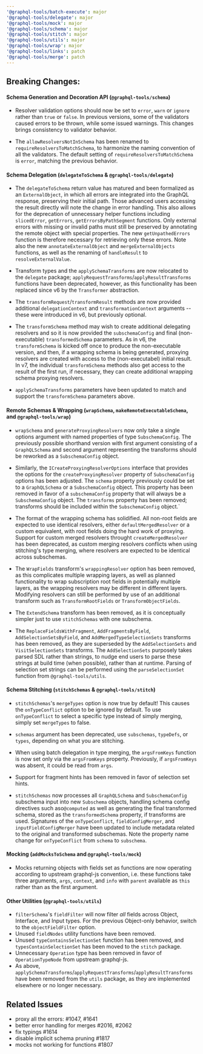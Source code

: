 ```yaml
---
'@graphql-tools/batch-execute': major
'@graphql-tools/delegate': major
'@graphql-tools/mock': major
'@graphql-tools/schema': major
'@graphql-tools/stitch': major
'@graphql-tools/utils': major
'@graphql-tools/wrap': major
'@graphql-tools/links': patch
'@graphql-tools/merge': patch
---
```


## Breaking Changes:

#### Schema Generation and Decoration API (`@graphql-tools/schema`)

- Resolver validation options should now be set to `error`, `warn` or `ignore` rather than `true` or `false`. In previous versions, some of the validators caused errors to be thrown, while some issued warnings. This changes brings consistency to validator behavior.

- The `allowResolversNotInSchema` has been renamed to `requireResolversToMatchSchema`, to harmonize the naming convention of all the validators. The default setting of `requireResolversToMatchSchema` is `error`, matching the previous behavior.

#### Schema Delegation (`delegateToSchema` & `@graphql-tools/delegate`)

- The `delegateToSchema` return value has matured and been formalized as an `ExternalObject`, in which all errors are integrated into the GraphQL response, preserving their initial path. Those advanced users accessing the result directly will note the change in error handling. This also allows for the deprecation of unnecessary helper functions including `slicedError`, `getErrors`, `getErrorsByPathSegment` functions. Only external errors with missing or invalid paths must still be preserved by annotating the remote object with special properties. The new `getUnpathedErrors` function is therefore necessary for retrieving only these errors. Note also the new `annotateExternalObject` and `mergeExternalObjects` functions, as well as the renaming of `handleResult` to `resolveExternalValue`.

- Transform types and the `applySchemaTransforms` are now relocated to the `delegate` package; `applyRequestTransforms`/`applyResultTransforms` functions have been deprecated, however, as this functionality has been replaced since v6 by the `Transformer` abstraction.

- The `transformRequest`/`transformResult` methods are now provided additional `delegationContext` and `transformationContext` arguments -- these were introduced in v6, but previously optional.

- The `transformSchema` method may wish to create additional delegating resolvers and so it is now provided the `subschemaConfig` and final (non-executable) `transformedSchema` parameters. As in v6, the `transformSchema` is kicked off once to produce the non-executable version, and then, if a wrapping schema is being generated, proxying resolvers are created with access to the (non-executabel) initial result. In v7, the individual `transformSchema` methods also get access to the result of the first run, if necessary, they can create additional wrapping schema proxying resolvers.

- `applySchemaTransforms` parameters have been updated to match and support the `transformSchema` parameters above.

#### Remote Schemas & Wrapping (`wrapSchema`, `makeRemoteExecutableSchema`, and `@graphql-tools/wrap`)

- `wrapSchema` and `generateProxyingResolvers` now only take a single options argument with named properties of type `SubschemaConfig`. The previously possible shorthand version with first argument consisting of a `GraphQLSchema` and second argument representing the transforms should be reworked as a `SubschemaConfig` object.

- Similarly, the `ICreateProxyingResolverOptions` interface that provides the options for the `createProxyingResolver` property of `SubschemaConfig` options has  been adjusted. The `schema` property previously could be set to a `GraphQLSchema` or a `SubschemaConfig` object. This property has been removed in favor of a `subschemaConfig` property that will always be a `SubschemaConfig` object. The `transforms` property has been removed; transforms should be included within the `SubschemaConfig` object.`

- The format of the wrapping schema has solidified. All non-root fields are expected to use identical resolvers, either `defaultMergedResolver` or a custom equivalent, with root fields doing the hard work of proxying. Support for custom merged resolvers throught `createMergedResolver` has been deprecated, as custom merging resolvers conflicts when using stitching's type merging, where resolvers are expected to be identical across subschemas.

- The `WrapFields` transform's `wrappingResolver` option has been removed, as this complicates multiple wrapping layers, as well as planned functionality to wrap subscription root fields in potentially multiple layers, as the wrapping resolvers may be different in different layers. Modifying resolvers can still be performed by use of an additional transform such as `TransformRootFields` or `TransformObjectFields`.

- The `ExtendSchema` transform has been removed, as it is conceptually simpler just to use `stitchSchemas` with one subschema.

- The `ReplaceFieldsWithFragment`, `AddFragmentsByField`, `AddSelectionSetsByField`, and `AddMergedTypeSelectionSets` transforms has been removed, as they are superseded by the `AddSelectionSets` and `VisitSelectionSets` transforms. The `AddSelectionSets` purposely takes parsed SDL rather than strings, to nudge end users to parse these strings at build time (when possible), rather than at runtime. Parsing of selection set strings can be performed using the `parseSelectionSet` function from `@graphql-tools/utils`.

#### Schema Stitching (`stitchSchemas` & `@graphql-tools/stitch`)

- `stitchSchemas`'s `mergeTypes` option is now true by default! This causes the `onTypeConflict` option to be ignored by default. To use `onTypeConflict` to select a specific type instead of simply merging, simply set `mergeTypes` to false.

- `schemas` argument has been deprecated, use `subschemas`, `typeDefs`, or `types`, depending on what you are stitching.

- When using batch delegation in type merging, the `argsFromKeys` function is now set only via the `argsFromKeys` property. Previously, if `argsFromKeys` was absent, it could be read from `args`.

- Support for fragment hints has been removed in favor of selection set hints.

- `stitchSchemas` now processes all `GraphQLSchema` and `SubschemaConfig` subschema input into new `Subschema` objects, handling schema config directives such aso`@computed` as well as generating the final transformed schema, stored as the `transformedSchema` property, if transforms are used. Signatures of the `onTypeConflict`, `fieldConfigMerger`, and `inputFieldConfigMerger` have been updated to include metadata related to the original and transformed subschemas. Note the property name change for `onTypeConflict` from `schema` to `subschema`.

#### Mocking (`addMocksToSchema` and `@graphql-tools/mock`)

- Mocks returning objects with fields set as functions are now operating according to upstream graphql-js convention, i.e. these functions take three arguments, `args`, `context`, and `info` with `parent` available as `this` rather than as the first argument.

#### Other Utilities (`@graphql-tools/utils`)

- `filterSchema`'s `fieldFilter` will now filter *all* fields across Object, Interface, and Input types. For the previous Object-only behavior, switch to the `objectFieldFilter` option.
- Unused `fieldNodes` utility functions have been removed.
- Unused `typeContainsSelectionSet` function has been removed, and `typesContainSelectionSet` has been moved to the `stitch` package.
- Unnecessary `Operation` type has been removed in favor of `OperationTypeNode` from upstream graphql-js.
- As above, `applySchemaTransforms`/`applyRequestTransforms`/`applyResultTransforms` have been removed from the `utils` package, as they are implemented elsewhere or no longer necessary.

## Related Issues

- proxy all the errors: #1047, #1641
- better error handling for merges #2016, #2062
- fix typings #1614
- disable implicit schema pruning #1817
- mocks not working for functions #1807
